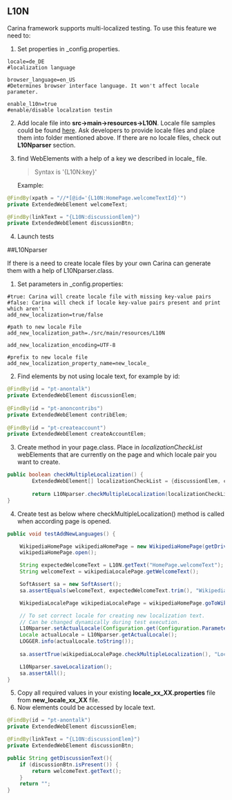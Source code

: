 ## L10N

Carina framework supports multi-localized testing.
To use this feature we need to:

1. Set properties in _config.properties.
```
locale=de_DE 	         
#localization language

browser_language=en_US   
#Determines browser interface language. It won't affect locale parameter.

enable_l10n=true         
#enable/disable localzation testin
```
2. Add locale file into **src->main->resources->L10N**. Locale file samples could be found [here](https://github.com/qaprosoft/carina-demo/tree/master/src/main/resources/L10N). Ask developers to provide locale files and place them into folder mentioned above. If there are no locale files, check out **L10Nparser** section.
3. find WebElements with a help of a key we described in locale_ file.
   >Syntax is '{L10N:key}'

   Example:
```java
@FindBy(xpath = "//*[@id='{L10N:HomePage.welcomeTextId}'")
private ExtendedWebElement welcomeText;

@FindBy(linkText = "{L10N:discussionElem}")
private ExtendedWebElement discussionBtn;
```
4. Launch tests

##L10Nparser

If there is a need to create locale files by your own Carina can generate them with a help of L10Nparser.class.

1. Set parameters in _config.properties:
```
#true: Carina will create locale file with missing key-value pairs
#false: Carina will check if locale key-value pairs present and print which aren't
add_new_localization=true/false          

#path to new locale File
add_new_localization_path=./src/main/resources/L10N 

add_new_localization_encoding=UTF-8

#prefix to new locale file
add_new_localization_property_name=new_locale_ 
```
2. Find elements by not using locale text, for example by id:
```java
@FindBy(id = "pt-anontalk")
private ExtendedWebElement discussionElem;
 
@FindBy(id = "pt-anoncontribs")
private ExtendedWebElement contribElem;
 
@FindBy(id = "pt-createaccount") 
private ExtendedWebElement createAccountElem;
```
3. Create method in your page.class. Place in _localizationCheckList_ webElements that are currently on the page and which locale pair you want to create.
```java
public boolean checkMultipleLocalization() {
        ExtendedWebElement[] localizationCheckList = {discussionElem, createAccountElem, contribElem};
        
        return L10Nparser.checkMultipleLocalization(localizationCheckList);
}
```
4. Create test as below where checkMultipleLocalization() method is called when according page is opened.
```java
public void testAddNewLanguages() {

    WikipediaHomePage wikipediaHomePage = new WikipediaHomePage(getDriver());
    wikipediaHomePage.open();

    String expectedWelcomeText = L10N.getText("HomePage.welcomeText");
    String welcomeText = wikipediaLocalePage.getWelcomeText();

    SoftAssert sa = new SoftAssert();
    sa.assertEquals(welcomeText, expectedWelcomeText.trim(), "Wikipedia welcome text was not the expected.");

    WikipediaLocalePage wikipediaLocalePage = wikipediaHomePage.goToWikipediaLocalePage(getDriver());

    // To set correct locale for creating new localization text.
    // Can be changed dynamically during test execution.
    L10Nparser.setActualLocale(Configuration.get(Configuration.Parameter.LOCALE));
    Locale actualLocale = L10Nparser.getActualLocale();
    LOGGER.info(actualLocale.toString());
    
    sa.assertTrue(wikipediaLocalePage.checkMultipleLocalization(), "Localization error: " + L10Nparser.getAssertErrorMsg());

    L10Nparser.saveLocalization();
    sa.assertAll();
}
```
5. Copy all required values in your existing **locale_xx_XX.properties** file from **new_locale_xx_XX** file.
6. Now elements could be accessed by locale text.
```java
@FindBy(id = "pt-anontalk")
private ExtendedWebElement discussionElem;

@FindBy(linkText = "{L10N:discussionElem}")
private ExtendedWebElement discussionBtn;

public String getDiscussionText(){
    if (discussionBtn.isPresent()) {
        return welcomeText.getText();
    }
    return "";
}
```
